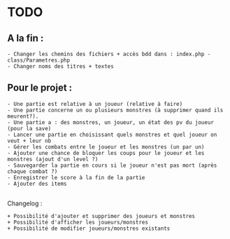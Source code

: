 # TODO


## A la fin :
    - Changer les chemins des fichiers + accès bdd dans : index.php - class/Parametres.php
    - Changer noms des titres + textes

## Pour le projet :

    - Une partie est relative à un joueur (relative à faire)
    - Une partie concerne un ou plusieurs monstres (à supprimer quand ils meurent?).
    - Une partie a : des monstres, un joueur, un état des pv du joueur (pour la save)
    - Lancer une partie en choisissant quels monstres et quel joueur on veut + leur nb
    - Gérer les combats entre le joueur et les monstres (un par un)
    - Ajouter une chance de bloquer les coups pour le joueur et les monstres (ajout d'un level ?)
    - Sauvegarder la partie en cours si le joueur n'est pas mort (après chaque combat ?)
    - Enregistrer le score à la fin de la partie
    - Ajouter des items



##

Changelog :


    + Possibilité d'ajouter et supprimer des joueurs et monstres
    + Possibilité d'afficher les joueurs/monstres
    + Possibilité de modifier joueurs/monstres existants



